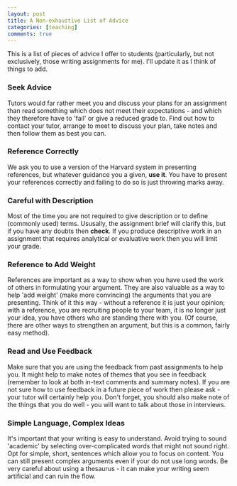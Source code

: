 ```yaml
---
layout: post
title: A Non-exhaustive List of Advice
categories: [teaching]
comments: true
---
```


This is a list of pieces of advice I offer to students (particularly, but not exclusively, those writing assignments for me). I'll update it as I think of things to add.

### Seek Advice
Tutors would far rather meet you and discuss your plans for an assignment than read something which does not meet their expectations - and which they therefore have to 'fail' or give a reduced grade to. Find out how to contact your tutor, arrange to meet to discuss your plan, take notes and then follow them as best you can.

### Reference Correctly
We ask you to use a version of the Harvard system in presenting references, but whatever guidance you a given, **use it**. You have to present your references correctly and failing to do so is just throwing marks away.

### Careful with Description
Most of the time you are not required to give description or to define (commonly used) terms. Ususally, the assignment brief will clarify this, but if you have any doubts then **check**. If you produce descriptive work in an assignment that requires analytical or evaluative work then you will limit your grade.

### Reference to Add Weight
References are important as a way to show when you have used the work of others in formulating your argument. They are also valuable as a way to help 'add weight' (make more convincing) the arguments that you are presenting. Think of it this way - without a reference it is just your opinion; with a reference, you are recruiting people to your team, it is no longer just your idea, you have others who are standing there with you. (Of course, there are other ways to strengthen an argument, but this is a common, fairly easy method).

### Read and Use Feedback
Make sure that you are using the feedback from past assignments to help you. It might help to make notes of themes that you see in feedback (remember to look at both in-text comments and summary notes). If you are not sure how to use feedback in a future piece of work then please ask - your tutor will certainly help you. Don't forget, you should also make note of the things that you do well - you will want to talk about those in interviews.

### Simple Language, Complex Ideas
It's important that your writing is easy to understand. Avoid trying to sound 'academic' by selecting over-complicated words that might not sound right. Opt for simple, short, sentences which allow you to focus on content. You can still present complex arguments even if your do not use long words. Be very careful about using a thesaurus - it can make your writing seem artificial and can ruin the flow.
